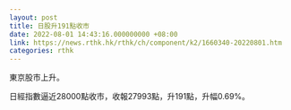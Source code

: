 ```yaml
---
layout: post
title: 日股升191點收市
date: 2022-08-01 14:43:16.000000000 +08:00
link: https://news.rthk.hk/rthk/ch/component/k2/1660340-20220801.htm
categories: rthk
---
```


東京股市上升。

日經指數逼近28000點收市，收報27993點，升191點，升幅0.69%。
